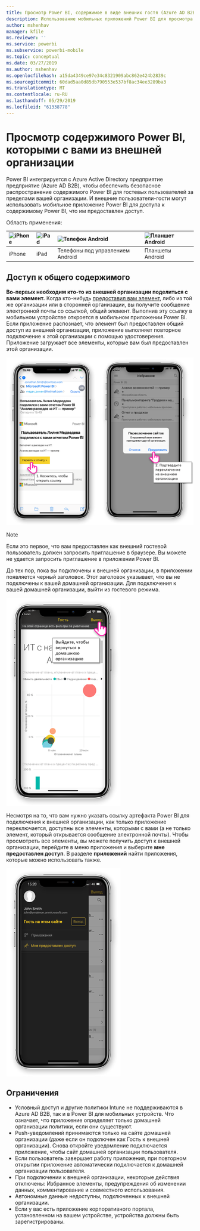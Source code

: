 ```yaml
---
title: Просмотр Power BI, содержимое в виде внешних гостя (Azure AD B2B)
description: Использование мобильных приложений Power BI для просмотра предоставленного вам из внешней организации содержимого.
author: mshenhav
manager: kfile
ms.reviewer: ''
ms.service: powerbi
ms.subservice: powerbi-mobile
ms.topic: conceptual
ms.date: 03/27/2019
ms.author: mshenhav
ms.openlocfilehash: a15da4349ce97e34c8321909abc862e424b2839c
ms.sourcegitcommit: 60dad5aa0d85db790553e537bf8ac34ee3289ba3
ms.translationtype: MT
ms.contentlocale: ru-RU
ms.lasthandoff: 05/29/2019
ms.locfileid: "61338778"
---
```

# <a name="view-power-bi-content-shared-with-you-from-an-external-organization"></a>Просмотр содержимого Power BI, которыми с вами из внешней организации

Power BI интегрируется с Azure Active Directory предприятие предприятие (Azure AD B2B), чтобы обеспечить безопасное распространение содержимого Power BI для гостевых пользователей за пределами вашей организации. И внешние пользователи-гости могут использовать мобильное приложение Power BI для доступа к содержимому Power BI, что им предоставлен доступ. 


Область применения:

| ![iPhone](./media/mobile-app-ssrs-kpis-mobile-on-premises-reports/iphone-logo-50-px.png) | ![iPad](./media/mobile-app-ssrs-kpis-mobile-on-premises-reports/ipad-logo-50-px.png) | ![Телефон Android](./media/mobile-app-ssrs-kpis-mobile-on-premises-reports/android-phone-logo-50-px.png) | ![Планшет Android](./media/mobile-app-ssrs-kpis-mobile-on-premises-reports/android-tablet-logo-50-px.png) |
|:--- |:--- |:--- |:--- |
| iPhone |iPad |Телефоны под управлением Android |Планшеты Android |

## <a name="accessing-shared-content"></a>Доступ к общего содержимого

**Во-первых необходим кто-то из внешней организации поделиться с вами элемент.** Когда кто-нибудь [предоставил вам элемент](../../service-share-dashboards.md), либо из той же организации или в сторонней организации, вы получите сообщение электронной почты со ссылкой, общий элемент. Выполнив эту ссылку в мобильном устройстве откроется в мобильном приложении Power BI. Если приложение распознает, что элемент был предоставлен общий доступ из внешней организации, приложение выполняет повторное подключение к этой организации с помощью удостоверения. Приложение загружает все элементы, которые вам был предоставлен этой организации.

![Power BI откройте общий элемент из сообщения электронной почты ](./media/mobile-apps-b2b/mobile-b2b-open-item-email.png)

> [!NOTE]
> Если это первое, что вам предоставлен как внешний гостевой пользователь должен запросить приглашение в браузере. Вы можете не удается запросить приглашение в приложении Power BI.

До тех пор, пока вы подключены к внешней организации, в приложении появляется черный заголовок. Этот заголовок указывает, что вы не подключены к вашей домашней организации. Для подключения к вашей домашней организации, выйти из гостевого режима.

![Гостевой пользователь Power BI заголовка](./media/mobile-apps-b2b/mobile-b2b-exit-home.png)

Несмотря на то, что вам нужно указать ссылку артефакта Power BI для подключения к внешней организации, как только приложение переключается, доступны все элементы, которыми с вами (а не только элемент, который открывается сообщение электронной почты). Чтобы просмотреть все элементы, вы можете получить доступ к внешней организации, перейдите в меню приложения и выберите **мне предоставлен доступ**. В разделе **приложений** найти приложения, которые можно использовать также.

![Меню приложения Power BI как внешний гостевой](./media/mobile-apps-b2b/mobile-b2b-menu.png)

## <a name="limitations"></a>Ограничения

- Условный доступ и другие политики Intune не поддерживаются в Azure AD B2B, так и в Power BI для мобильных устройств. Что означает, что приложение определяет только домашней организации политики, если они существуют.
- Push-уведомлений принимаются только на сайте домашней организации (даже если он подключен как Гость к внешней организации). Снова откройте уведомление подключается приложение, чтобы сайт домашней организации пользователя.
- Если пользователь завершает работу приложения, при повторном открытии приложение автоматически подключается к домашней организации пользователя.
- При подключении к внешней организации, некоторые действия отключены: Избранное элементы, предупреждения об изменении данных, комментирование и совместного использования.
- Автономные данные недоступны, подключенных к внешней организации.
- Если у вас есть приложение корпоративного портала, установленном на вашем устройстве, устройства должны быть зарегистрированы.
